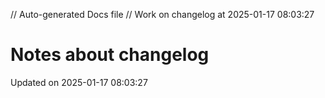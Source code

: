 // Auto-generated Docs file
// Work on changelog at 2025-01-17 08:03:27
# Notes about changelog
Updated on 2025-01-17 08:03:27
